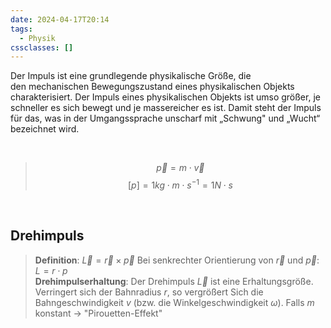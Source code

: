 ```yaml
---
date: 2024-04-17T20:14
tags:
  - Physik
cssclasses: []
---
```

Der Impuls ist eine grundlegende physikalische Größe, die den mechanischen Bewegungszustand eines physikalischen Objekts charakterisiert. Der Impuls eines physikalischen Objekts ist umso größer, je schneller es sich bewegt und je massereicher es ist. Damit steht der Impuls für das, was in der Umgangssprache unscharf mit „Schwung" und „Wucht“ bezeichnet wird.

<br>

> $$\vec{p} = m \cdot \vec{v}$$
> $$[p] = 1kg \cdot m \cdot s^{-1} = 1 N \cdot s$$

<br>

## Drehimpuls
> **Definition**: $\vec{L}=\vec{r}\times\vec{p}$
> Bei senkrechter Orientierung von $\vec{r}$ und $\vec{p}$: $L=r\cdot p$
> <br>
> **Drehimpulserhaltung**: Der Drehimpuls $\vec{L}$ ist eine Erhaltungsgröße. Verringert sich der Bahnradius $r$, so vergrößert Sich die Bahngeschwindigkeit $v$ (bzw. die Winkelgeschwindigkeit $\omega$). Falls $m$ konstant -> "Pirouetten-Effekt"

<br>